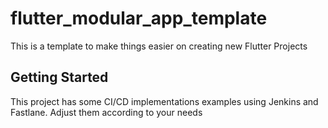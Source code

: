 # flutter_modular_app_template

This is a template to make things easier on creating new Flutter Projects

## Getting Started

This project has some CI/CD implementations examples using Jenkins and Fastlane. Adjust them according to your needs
